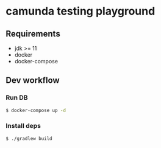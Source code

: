 # camunda testing playground

## Requirements

- jdk >= 11
- docker
- docker-compose

## Dev workflow

### Run DB

```bash
$ docker-compose up -d
```

### Install deps

```bash
$ ./gradlew build
```
